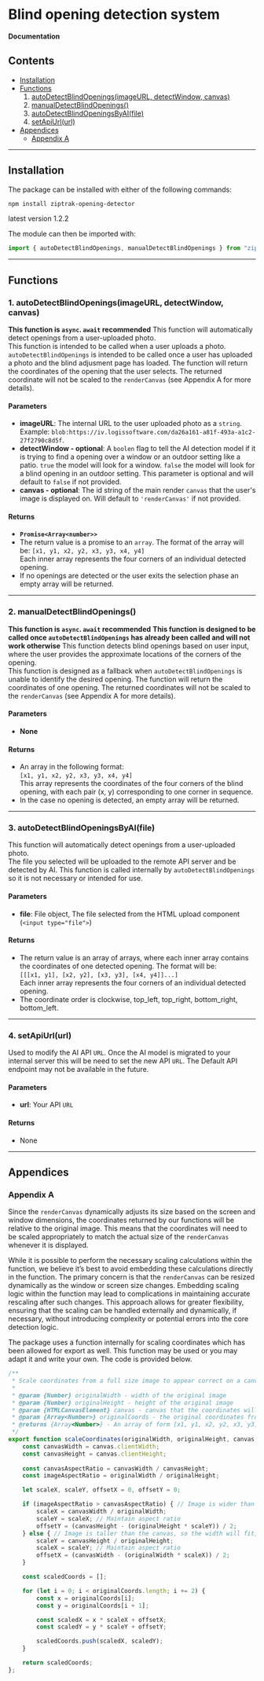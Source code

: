 # Blind opening detection system
**Documentation**

## Contents
- [Installation](#installation)
- [Functions](#functions)  
  1. [autoDetectBlindOpenings(imageURL, detectWindow, canvas)](#1-autodetectblindopeningsimageurl-detectwindow-canvas)
  2. [manualDetectBlindOpenings()](#2-manualdetectblindopenings)
  3. [autoDetectBlindOpeningsByAI(file)](#3-autodetectblindopeningsbyaifile)
  4. [setApiUrl(url)](#4-setapiurlurl)
- [Appendices](#appendices)  
  - [Appendix A](#appendix-a)

---

## Installation

The package can be installed with either of the following commands:

```bash
npm install ziptrak-opening-detector
```
latest version 1.2.2

The module can then be imported with:
```javascript
import { autoDetectBlindOpenings, manualDetectBlindOpenings } from "ziptrak-opening-detector";
```

---

## Functions

### 1. autoDetectBlindOpenings(imageURL, detectWindow, canvas)

**This function is `async`. `await` recommended** 
This function will automatically detect openings from a user-uploaded photo.  
This function is intended to be called when a user uploads a photo. `autoDetectBlindOpenings` is intended to be called once a user has uploaded a photo and the blind adjusment page has loaded. The function will return the coordinates of the opening that the user selects. The returned coordinate will not be scaled to the `renderCanvas` (see Appendix A for more details).

#### Parameters
- **imageURL**: The internal URL to the user uploaded photo as a `string`. Example: `blob:https://iv.logissoftware.com/da26a161-a81f-493a-a1c2-27f2790c8d5f`.
- **detectWindow - optional**: A `boolen` flag to tell the AI detection model if it is trying to find a opening over a window or an outdoor setting like a patio. `true` the model will look for a window. `false` the model will look for a blind opening in an outdoor setting. This parameter is optional and will default to `false` if not provided.
- **canvas - optional**: The id string of the main render `canvas` that the user's image is displayed on. Will default to `'renderCanvas'` if not provided.

#### Returns
- **`Promise<Array<number>>`**
- The return value is a promise to an `array`. 
The format of the array will be: `[x1, y1, x2, y2, x3, y3, x4, y4]`  
  Each inner array represents the four corners of an individual detected opening.
- If no openings are detected or the user exits the selection phase an empty array will be returned.

---

### 2. manualDetectBlindOpenings()

**This function is `async`. `await` recommended**
**This function is designed to be called once `autoDetectBlindOpenings` has already been called and will not work otherwise**
This function detects blind openings based on user input, where the user provides the approximate locations of the corners of the opening.  
This function is designed as a fallback when `autoDetectBlindOpenings` is unable to identify the desired opening. The function will return the coordinates of one opening. The returned coordinates will not be scaled to the `renderCanvas` (see Appendix A for more details).

#### Parameters
- **None**

#### Returns
- An array in the following format:  
  `[x1, y1, x2, y2, x3, y3, x4, y4]`  
  This array represents the coordinates of the four corners of the blind opening, with each pair (x, y) corresponding to one corner in sequence.
- In the case no opening is detected, an empty array will be returned.

---

### 3. autoDetectBlindOpeningsByAI(file)

This function will automatically detect openings from a user-uploaded photo.  
The file you selected will be uploaded to the remote API server and be detected by AI.
This function is called internally by `autoDetectBlindOpenings` so it is not necessary or intended for use.

#### Parameters
- **file**: File object, The file selected from the HTML upload component (`<input type="file">`)

#### Returns
- The return value is an array of arrays, where each inner array contains the coordinates of one detected opening. The format will be:  
  `[[[x1, y1], [x2, y2], [x3, y3], [x4, y4]]...]`  
  Each inner array represents the four corners of an individual detected opening.
- The coordinate order is clockwise, top_left, top_right, bottom_right, bottom_left.

---

### 4. setApiUrl(url)

Used to modify the AI API `URL`. Once the AI model is migrated to your internal server this will be need to set the new API `URL`. The Default API endpoint may not be available in the future.

#### Parameters
- **url**: Your API `URL`

#### Returns
- None

---

## Appendices

### Appendix A

Since the `renderCanvas` dynamically adjusts its size based on the screen and window dimensions, the coordinates returned by our functions will be relative to the original image. This means that the coordinates will need to be scaled appropriately to match the actual size of the `renderCanvas` whenever it is displayed.

While it is possible to perform the necessary scaling calculations within the function, we believe it’s best to avoid embedding these calculations directly in the function. The primary concern is that the `renderCanvas` can be resized dynamically as the window or screen size changes. Embedding scaling logic within the function may lead to complications in maintaining accurate rescaling after such changes. This approach allows for greater flexibility, ensuring that the scaling can be handled externally and dynamically, if necessary, without introducing complexity or potential errors into the core detection logic.

The package uses a function internally for scaling coordinates which has been allowed for export as well. This function may be used or you may adapt it and write your own. The code is provided below.

```javascript
/**
 * Scale coordinates from a full size image to appear correct on a canvas
 * 
 * @param {Number} originalWidth - width of the original image
 * @param {Number} originalHeight - height of the original image
 * @param {HTMLCanvasElement} canvas - canvas that the coordinates will be scaled to
 * @param {Array<Number>} originalCoords - the original coordinates from the full sized image
 * @returns {Array<Number>} - An array of form [x1, y1, x2, y2, x3, y3, x4, y4] (clockwise) representing the scaled corner coordiantes of a quad
 */
export function scaleCoordinates(originalWidth, originalHeight, canvas, originalCoords) {
    const canvasWidth = canvas.clientWidth;
    const canvasHeight = canvas.clientHeight;
    
    const canvasAspectRatio = canvasWidth / canvasHeight;
    const imageAspectRatio = originalWidth / originalHeight;

    let scaleX, scaleY, offsetX = 0, offsetY = 0;

    if (imageAspectRatio > canvasAspectRatio) { // Image is wider than the canvas, so the height will fit, and it'll have horizontal padding
        scaleX = canvasWidth / originalWidth;
        scaleY = scaleX; // Maintain aspect ratio
        offsetY = (canvasHeight - (originalHeight * scaleY)) / 2;
    } else { // Image is taller than the canvas, so the width will fit, and it'll have vertical padding
        scaleY = canvasHeight / originalHeight;
        scaleX = scaleY; // Maintain aspect ratio
        offsetX = (canvasWidth - (originalWidth * scaleX)) / 2;
    }

    const scaledCoords = [];

    for (let i = 0; i < originalCoords.length; i += 2) {
        const x = originalCoords[i];
        const y = originalCoords[i + 1];

        const scaledX = x * scaleX + offsetX;
        const scaledY = y * scaleY + offsetY;

        scaledCoords.push(scaledX, scaledY);
    }

    return scaledCoords;
};
